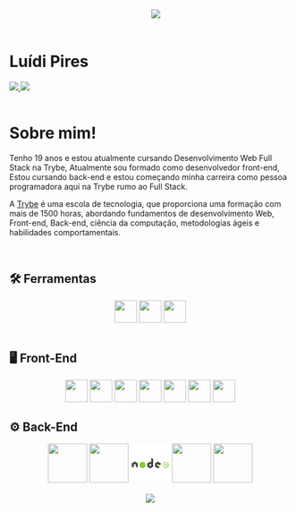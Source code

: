<img align="right" width="250px" style="margin-top:-20px"
  src="https://user-images.githubusercontent.com/104798394/201837526-6b2aab78-0386-43be-a8b7-d1d26c8306e9.png">

</br>

<div dsplay="inline-block" target="_blank">
  <h1 align="left">Luídi Pires</h1>
  <a href="https://www.linkedin.com/in/luídi-pires/" target="_blank">
    <img src="https://img.shields.io/badge/-LinkedIn-%230077B5?style=for-the-badge&logo=linkedin&logoColor=white" target="_blank">
  </a>
  <a href="mailto:luidihot@gmail.com" target="_blank"><img src="https://img.shields.io/badge/Gmail-D14836?style=for-the-badge&logo=gmail&logoColor=white" target="_blank"></a>
</div>

</br>

# Sobre mim!

Tenho 19 anos e estou atualmente cursando Desenvolvimento Web Full Stack na Trybe, Atualmente sou formado como
desenvolvedor front-end, Estou cursando back-end e estou começando minha carreira como pessoa programadora aqui na Trybe
rumo ao Full Stack.

A <a href="https://www.betrybe.com/" target="_blank">Trybe</a> é uma escola de tecnologia, que proporciona uma formação
com mais de 1500 horas, abordando fundamentos de desenvolvimento Web, Front-end, Back-end, ciência da computação,
metodologias ágeis e habilidades comportamentais.

</br>

## 🛠️ Ferramentas

<div align="center">
  <img src="https://user-images.githubusercontent.com/104798394/201836007-d461715a-5491-4a36-95a4-68aed8b970a0.png"
    width="40" height="40">
  <img src="https://cdn.jsdelivr.net/gh/devicons/devicon/icons/git/git-original.svg" width="40" height="40" />
  <img src="https://cdn.jsdelivr.net/gh/devicons/devicon/icons/github/github-original-wordmark.svg" width="40"
    height="40" />
</div>


</br>

## 🖥 Front-End

<div align="center">
  <img src="https://cdn.jsdelivr.net/gh/devicons/devicon/icons/html5/html5-plain-wordmark.svg" width="40" height="40" />
  <img src="https://cdn.jsdelivr.net/gh/devicons/devicon/icons/css3/css3-plain-wordmark.svg" width="40" height="40"
    margim-left="600px" />
  <img src="https://cdn.jsdelivr.net/gh/devicons/devicon/icons/javascript/javascript-plain.svg" target="_blank"
    width="40" height="40" />
  <img src="https://cdn.jsdelivr.net/gh/devicons/devicon/icons/jest/jest-plain.svg" width="40" height="40" />
  <img src="https://cdn.jsdelivr.net/gh/devicons/devicon/icons/react/react-original-wordmark.svg" width="40"
    height="40" />
  <img src="https://user-images.githubusercontent.com/104798394/201834516-1ca0ec08-c7fc-4870-9443-e85cb3b401f7.svg"
    width="40" height="40">
  <img src="https://cdn.jsdelivr.net/gh/devicons/devicon/icons/redux/redux-original.svg" width="40" height="40" />
</div>

## ⚙️️ Back-End

<div align="center">
  <img src="https://cdn.jsdelivr.net/gh/devicons/devicon/icons/docker/docker-original.svg" width="70" height="70" />
  <img src="https://cdn.jsdelivr.net/gh/devicons/devicon/icons/mysql/mysql-original-wordmark.svg" width="70"
    height="70" />
  <img src="https://raw.githubusercontent.com/devicons/devicon/master/icons/nodejs/nodejs-original-wordmark.svg"
    width="70" height="70" />
  <img src="https://user-images.githubusercontent.com/104798394/230706237-43576ed6-e604-4d55-b69e-bf2ea568d019.png"
    width="70" height="70" />
  <img src="https://user-images.githubusercontent.com/104798394/230706307-5bb17cb1-350d-405f-8717-75c264a29d06.png"
    width="70" height="70" />
</div>

</br>

<div align="center">
  <img height="180em"
    src="https://github-readme-stats.vercel.app/api?username=LuidiPiresHub&show_icons=true&theme=dracula&include_all_commits=true&count_private=true" />
</div>
